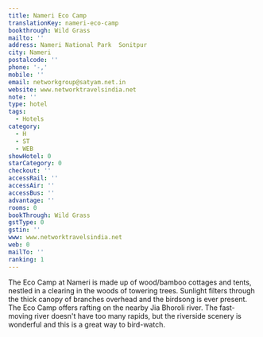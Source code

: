 ```yaml
---
title: Nameri Eco Camp
translationKey: nameri-eco-camp
bookthrough: Wild Grass
mailto: ''
address: Nameri National Park  Sonitpur
city: Nameri
postalcode: ''
phone: '-,'
mobile: ''
email: networkgroup@satyam.net.in
website: www.networktravelsindia.net
note: ''
type: hotel
tags:
  - Hotels
category:
  - H
  - ST
  - WEB
showHotel: 0
starCategory: 0
checkout: ''
accessRail: ''
accessAir: ''
accessBus: ''
advantage: ''
rooms: 0
bookThrough: Wild Grass
gstType: 0
gstin: ''
www: www.networktravelsindia.net
web: 0
mailTo: ''
ranking: 1
---
```



















The Eco Camp at Nameri is made up of wood/bamboo cottages and tents, nestled in a clearing in the woods of towering trees. Sunlight filters through the thick canopy of branches overhead and the birdsong is ever present. The Eco Camp offers rafting on the nearby Jia Bhoroli river. The fast-moving river doesn't have too many rapids, but the riverside scenery is wonderful and this is a great way to bird-watch.